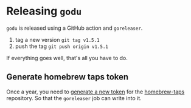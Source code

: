 # Releasing `godu`

`godu` is released using a GitHub action and `goreleaser`.

1. tag a new version `git tag v1.5.1`
1. push the tag `git push origin v1.5.1`

If everything goes well, that's all you have to do.

## Generate homebrew taps token
Once a year, you need to [generate a new token](https://github.com/settings/tokens?type=beta) for the [homebrew-taps](https://github.com/viktomas/homebrew-taps) repository. So that the `goreleaser` job can write into it.
